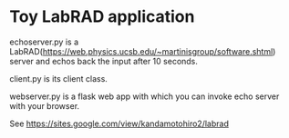 Toy LabRAD application
====

echoserver.py is a LabRAD(https://web.physics.ucsb.edu/~martinisgroup/software.shtml) server and echos back the input after 10 seconds.

client.py is its client class.

webserver.py is a flask web app with which you can invoke echo server with your browser.

See https://sites.google.com/view/kandamotohiro2/labrad
